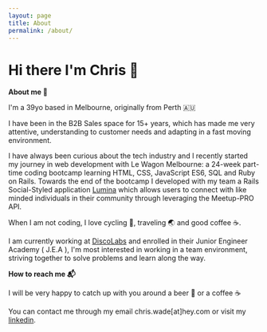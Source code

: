 ```yaml
---
layout: page
title: About
permalink: /about/
---
```


# Hi there I'm Chris 👋

**About me 🔭**

<sl-avatar shape="circle" initials="CW" image="https://res.cloudinary.com/oeelsafe/image/upload/v1627111944/r88j7skh1f3mpb4pd8lah4nag3kc.jpg" label="Chris Wade Developer" class="about" >
</sl-avatar>


I'm a 39yo based in Melbourne, originally from Perth 🇦🇺

I have been in the B2B Sales space for 15+ years, which has made me very attentive, understanding to customer needs and adapting in a fast moving environment.

I have always been curious about the tech industry and I recently started my journey in web development with Le Wagon Melbourne: a 24-week part-time coding bootcamp learning HTML, CSS, JavaScript ES6, SQL and Ruby on Rails. Towards the end of the bootcamp I developed with my team a Rails Social-Styled application [Lumina](www.love-lumina.me) which allows users to connect with like minded individuals in their community through leveraging the Meetup-PRO API.

When I am not coding, I love cycling 🚴, traveling 🌏 and good coffee ☕.

I am currently working at [DiscoLabs](https://www.discolabs.com/) and enrolled in their Junior Engineer Academy ( J.E.A ), I'm most interested in working in a team environment, striving together to solve problems and learn along the way.

**How to reach me 📬**

I will be very happy to catch up with you around a beer 🍺 or a coffee ☕

You can contact me through my email <span class="email-highlight">chris.wade[at]hey.com</span> or visit my [linkedin](https://www.linkedin.com/in/chris-wade-59690959/).
